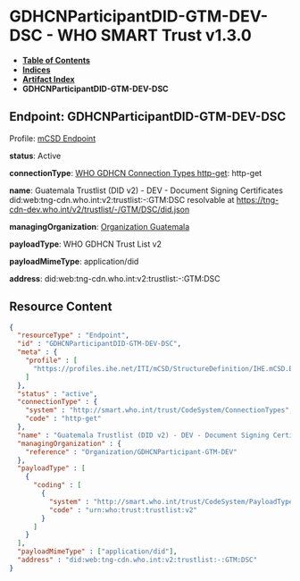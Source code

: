 # GDHCNParticipantDID-GTM-DEV-DSC - WHO SMART Trust v1.3.0

* [**Table of Contents**](toc.md)
* [**Indices**](indices.md)
* [**Artifact Index**](artifacts.md)
* **GDHCNParticipantDID-GTM-DEV-DSC**

## Endpoint: GDHCNParticipantDID-GTM-DEV-DSC

Profile: [mCSD Endpoint](https://profiles.ihe.net/ITI/mCSD/4.0.0/StructureDefinition-IHE.mCSD.Endpoint.html)

**status**: Active

**connectionType**: [WHO GDHCN Connection Types http-get](CodeSystem-ConnectionTypes.md#ConnectionTypes-http-get): http-get

**name**: Guatemala Trustlist (DID v2) - DEV - Document Signing Certificates did:web:tng-cdn.who.int:v2:trustlist:-:GTM:DSC resolvable at https://tng-cdn-dev.who.int/v2/trustlist/-/GTM/DSC/did.json

**managingOrganization**: [Organization Guatemala](Organization-GDHCNParticipant-GTM-DEV.md)

**payloadType**: WHO GDHCN Trust List v2

**payloadMimeType**: application/did

**address**: did:web:tng-cdn.who.int:v2:trustlist:-:GTM:DSC



## Resource Content

```json
{
  "resourceType" : "Endpoint",
  "id" : "GDHCNParticipantDID-GTM-DEV-DSC",
  "meta" : {
    "profile" : [
      "https://profiles.ihe.net/ITI/mCSD/StructureDefinition/IHE.mCSD.Endpoint"
    ]
  },
  "status" : "active",
  "connectionType" : {
    "system" : "http://smart.who.int/trust/CodeSystem/ConnectionTypes",
    "code" : "http-get"
  },
  "name" : "Guatemala Trustlist (DID v2) - DEV - Document Signing Certificates\ndid:web:tng-cdn.who.int:v2:trustlist:-:GTM:DSC\nresolvable at https://tng-cdn-dev.who.int/v2/trustlist/-/GTM/DSC/did.json",
  "managingOrganization" : {
    "reference" : "Organization/GDHCNParticipant-GTM-DEV"
  },
  "payloadType" : [
    {
      "coding" : [
        {
          "system" : "http://smart.who.int/trust/CodeSystem/PayloadTypes",
          "code" : "urn:who:trust:trustlist:v2"
        }
      ]
    }
  ],
  "payloadMimeType" : ["application/did"],
  "address" : "did:web:tng-cdn.who.int:v2:trustlist:-:GTM:DSC"
}

```
